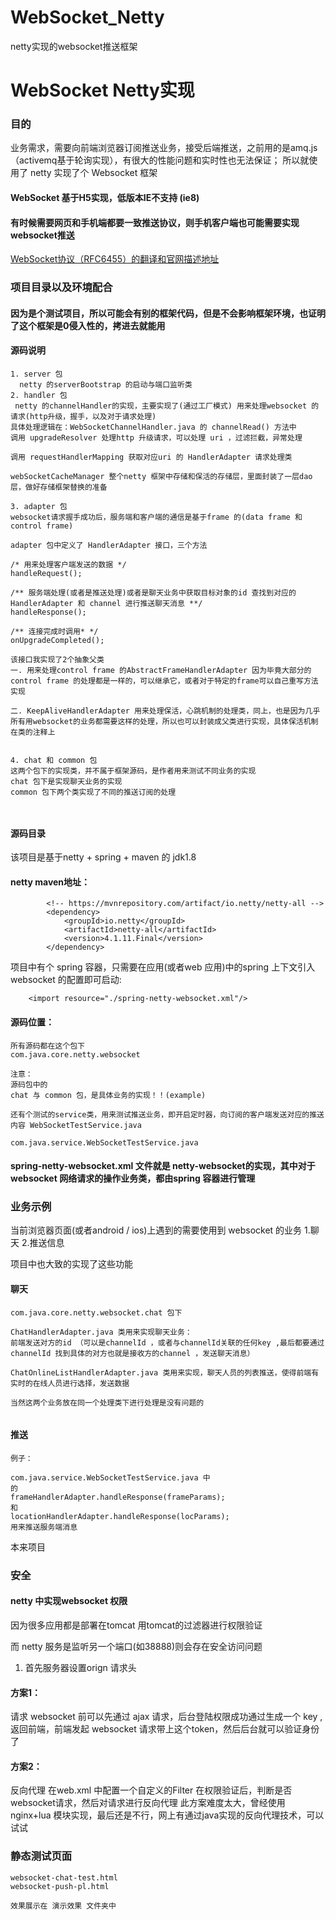 # WebSocket_Netty
netty实现的websocket推送框架



# WebSocket Netty实现

### 目的
业务需求，需要向前端浏览器订阅推送业务，接受后端推送，之前用的是amq.js （activemq基于轮询实现），有很大的性能问题和实时性也无法保证；
所以就使用了 netty 实现了个 Websocket 框架

#### WebSocket 基于H5实现，低版本IE不支持 (ie8)

#### 有时候需要网页和手机端都要一致推送协议，则手机客户端也可能需要实现websocket推送


[WebSocket协议（RFC6455）的翻译和官网描述地址](https://github.com/zhuangjiesen/reading-learning-coding/blob/master/网络协议/RFC6455%20WebSocket协议.md)


### 项目目录以及环境配合

#### 因为是个测试项目，所以可能会有别的框架代码，但是不会影响框架环境，也证明了这个框架是0侵入性的，拷进去就能用


#### 源码说明

```
1. server 包
  netty 的serverBootstrap 的启动与端口监听类
2. handler 包
 netty 的channelHandler的实现，主要实现了(通过工厂模式) 用来处理websocket 的请求(http升级，握手，以及对于请求处理) 
具体处理逻辑在：WebSocketChannelHandler.java 的 channelRead() 方法中
调用 upgradeResolver 处理http 升级请求，可以处理 uri ，过滤拦截，异常处理

调用 requestHandlerMapping 获取对应uri 的 HandlerAdapter 请求处理类

webSocketCacheManager 整个netty 框架中存储和保活的存储层，里面封装了一层dao层，做好存储框架替换的准备

3. adapter 包
websocket请求握手成功后，服务端和客户端的通信是基于frame 的(data frame 和 control frame)

adapter 包中定义了 HandlerAdapter 接口，三个方法

/* 用来处理客户端发送的数据 */
handleRequest();

/** 服务端处理(或者是推送处理)或者是聊天业务中获取目标对象的id 查找到对应的 HandlerAdapter 和 channel 进行推送聊天消息 **/
handleResponse();

/** 连接完成时调用* */
onUpgradeCompleted();

该接口我实现了2个抽象父类
一. 用来处理control frame 的AbstractFrameHandlerAdapter 因为毕竟大部分的control frame 的处理都是一样的，可以继承它，或者对于特定的frame可以自己重写方法实现

二. KeepAliveHandlerAdapter 用来处理保活，心跳机制的处理类，同上，也是因为几乎所有用websocket的业务都需要这样的处理，所以也可以封装成父类进行实现，具体保活机制在类的注释上


4. chat 和 common 包
这两个包下的实现类，并不属于框架源码，是作者用来测试不同业务的实现
chat 包下是实现聊天业务的实现
common 包下两个类实现了不同的推送订阅的处理



```



#### 源码目录

该项目是基于netty + spring + maven 的
jdk1.8

#### netty maven地址：
```
        <!-- https://mvnrepository.com/artifact/io.netty/netty-all -->
        <dependency>
            <groupId>io.netty</groupId>
            <artifactId>netty-all</artifactId>
            <version>4.1.11.Final</version>
        </dependency>

```

项目中有个 spring 容器，只需要在应用(或者web 应用)中的spring 上下文引入websocket 的配置即可启动:

```
	<import resource="./spring-netty-websocket.xml"/>

```

#### 源码位置：
```
所有源码都在这个包下
com.java.core.netty.websocket

注意：
源码包中的
chat 与 common 包，是具体业务的实现！！(example)

还有个测试的service类，用来测试推送业务，即开启定时器，向订阅的客户端发送对应的推送内容 WebSocketTestService.java

com.java.service.WebSocketTestService.java
```


#### spring-netty-websocket.xml 文件就是 netty-websocket的实现，其中对于websocket 网络请求的操作业务类，都由spring 容器进行管理


### 业务示例
当前浏览器页面(或者android / ios)上遇到的需要使用到 websocket 的业务
1.聊天
2.推送信息

项目中也大致的实现了这些功能
#### 聊天

```
com.java.core.netty.websocket.chat 包下

ChatHandlerAdapter.java 类用来实现聊天业务：
前端发送对方的id （可以是channelId ，或者与channelId关联的任何key ,最后都要通过channelId 找到具体的对方也就是接收方的channel ，发送聊天消息）

ChatOnlineListHandlerAdapter.java 类用来实现，聊天人员的列表推送，使得前端有实时的在线人员进行选择，发送数据

当然这两个业务放在同一个处理类下进行处理是没有问题的


```


#### 推送
```
例子：

com.java.service.WebSocketTestService.java 中
的
frameHandlerAdapter.handleResponse(frameParams);          
和         
locationHandlerAdapter.handleResponse(locParams);
用来推送服务端消息

```

本来项目


### 安全

#### netty 中实现websocket 权限

因为很多应用都是部署在tomcat 用tomcat的过滤器进行权限验证

而 netty 服务是监听另一个端口(如38888)则会存在安全访问问题

1. 首先服务器设置orign 请求头

#### 方案1：
请求 websocket 前可以先通过 ajax 请求，后台登陆权限成功通过生成一个 key ,返回前端，前端发起 websocket 请求带上这个token，然后后台就可以验证身份了

#### 方案2：
反向代理
在web.xml 中配置一个自定义的Filter 在权限验证后，判断是否 websocket请求，然后对请求进行反向代理
此方案难度太大，曾经使用nginx+lua 模块实现，最后还是不行，网上有通过java实现的反向代理技术，可以试试


### 静态测试页面
```
websocket-chat-test.html
websocket-push-pl.html

效果展示在 演示效果 文件夹中
```

